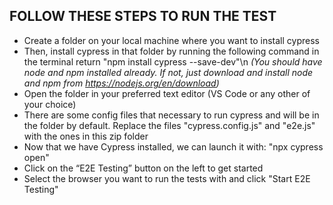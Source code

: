 ## FOLLOW THESE STEPS TO RUN THE TEST
- Create a folder on your local machine where you want to install cypress
- Then, install cypress in that folder by running the following command in the terminal   return
  "npm install cypress --save-dev"\n 
  _*(You should have node and npm installed already. If not, just download and install node and npm from https://nodejs.org/en/download)*_
- Open the folder in your preferred text editor (VS Code or any other of your choice)
- There are some config files that necessary to run cypress and will be in the folder by default. Replace the files "cypress.config.js" and "e2e.js" with the ones in this zip folder
- Now that we have Cypress installed, we can launch it with:
  "npx cypress open"
- Click on the “E2E Testing” button on the left to get started
- Select the browser you want to run the tests with and click "Start E2E Testing" 
